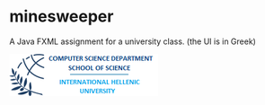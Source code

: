 # minesweeper
A Java FXML assignment for a university class. (the UI is in Greek)

![IHU logo](./pictures/logo_en.png)
